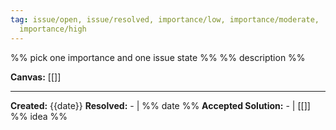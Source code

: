```yaml
---
tag: issue/open, issue/resolved, importance/low, importance/moderate,
  importance/high
---
```

%% pick one importance and one issue state %%
%% description %% 

**Canvas:** [[]]

---
**Created:** {{date}}
**Resolved:** - | %% date %%
**Accepted Solution:** - | [[]] %% idea %%